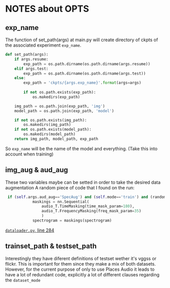 # NOTES about OPTS
## exp_name
The function of set_path(args) at main.py will create directory of ckpts of the associated  experiment `exp_name`.
```python
def set_path(args):
    if args.resume: 
        exp_path = os.path.dirname(os.path.dirname(args.resume))
    elif args.test: 
        exp_path = os.path.dirname(os.path.dirname(args.test))
    else:
        exp_path = 'ckpts/{args.exp_name}'.format(args=args)
        
        if not os.path.exists(exp_path):
            os.makedirs(exp_path)

    img_path = os.path.join(exp_path, 'img')
    model_path = os.path.join(exp_path, 'model')

    if not os.path.exists(img_path): 
        os.makedirs(img_path)
    if not os.path.exists(model_path): 
        os.makedirs(model_path)
    return img_path, model_path, exp_path

```
So `exp_name` will be the name of the model and everything. 
(Take this into account when training)

## img_aug & aud_aug
These two variables maybe can be setted in order to take the desired data augmentation
A random piece of code that I found on the run:
```python
 if (self.args.aud_aug=='SpecAug') and (self.mode=='train') and (random.random() < 0.8):
            maskings = nn.Sequential(
                audio_T.TimeMasking(time_mask_param=180),
                audio_T.FrequencyMasking(freq_mask_param=35)
                )
            spectrogram = maskings(spectrogram)

```
[`dataloader.py`, line 284](./datasets/dataloader.py#L284)

## trainset_path & testset_path
Interestingly they have diferent definitions of testset wether it's vggss or flickr. This is important for them since they make a mix of both datasets. However, for the current purpose of only to use Places Audio it leads to have a lot of redundant code, explicitly a lot of different clauses regarding the `dataset_mode`
